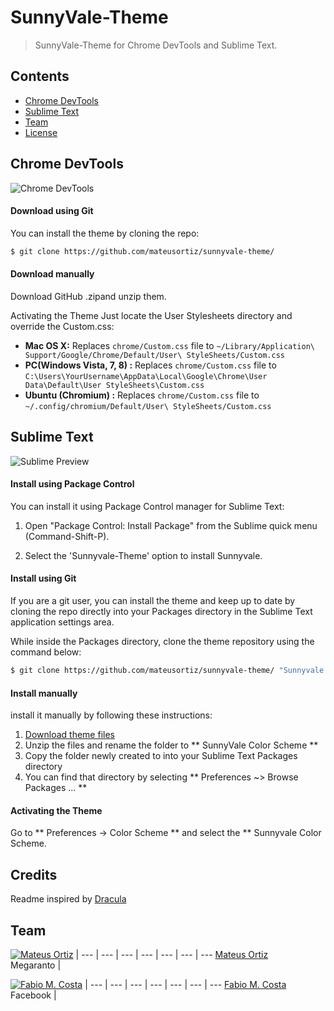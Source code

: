 # SunnyVale-Theme


> SunnyVale-Theme for Chrome DevTools and Sublime Text.

## Contents

* [Chrome DevTools](#chrome-devtools)
* [Sublime Text](#sublime-text)
* [Team](#team)
* [License](LICENSE)

## Chrome DevTools

![Chrome DevTools](http://mateusortiz.github.io/sunnyvale-theme/assets/img/chrome.png)

#### Download using Git
You can install the theme by cloning the repo:
```sh
$ git clone https://github.com/mateusortiz/sunnyvale-theme/
```
#### Download manually
Download GitHub .zipand unzip them.

Activating the Theme
Just locate the User Stylesheets directory and override the Custom.css:

* **Mac OS X:** Replaces `chrome/Custom.css` file to `~/Library/Application\ Support/Google/Chrome/Default/User\ StyleSheets/Custom.css`
* **PC(Windows Vista, 7, 8) :** Replaces `chrome/Custom.css` file to `C:\Users\YourUsername\AppData\Local\Google\Chrome\User Data\Default\User StyleSheets\Custom.css`
* **Ubuntu (Chromium) :** Replaces `chrome/Custom.css` file to `~/.config/chromium/Default/User\ StyleSheets/Custom.css`


## Sublime Text

![Sublime Preview](http://mateusortiz.github.io/sunnyvale-theme/assets/img/sublime.png)

#### Install using Package Control
You can install it using Package Control manager for Sublime Text:

1. Open "Package Control: Install Package" from the Sublime quick menu (Command-Shift-P).

2. Select the 'Sunnyvale-Theme' option to install Sunnyvale. 


#### Install using Git
If you are a git user, you can install the theme and keep up to date by cloning the repo directly into your Packages directory in the Sublime Text application settings area.

While inside the Packages directory, clone the theme repository using the command below:

```sh
$ git clone https://github.com/mateusortiz/sunnyvale-theme/ "Sunnyvale Color Scheme"
```

#### Install manually
install it manually by following these instructions:

1. [Download theme files](https://github.com/mateusortiz/sunnyvale-theme/archive/master.zip)
2. Unzip the files and rename the folder to ** SunnyVale Color Scheme **
3. Copy the folder newly created to into your Sublime Text Packages directory
4. You can find that directory by selecting ** Preferences ~> Browse Packages ... **

#### Activating the Theme
Go to ** Preferences -> Color Scheme ** and select the ** Sunnyvale Color Scheme. 

## Credits

Readme inspired by [Dracula](github.com/zenorocha/dracula-theme)

## Team

[![Mateus Ortiz](https://2.gravatar.com/avatar/c626989c7ee2bc0734048da9f336d0a3?d=https%3A%2F%2Fidenticons.github.com%2F854534f866ca6eafcf0b5c65c6cbaf53.png&s=70)](https://twitter.com/mteusortiz) |
--- | --- | --- | --- | --- | --- | ---
[Mateus Ortiz](https://twitter.com/mteusortiz)<br>Megaranto |

[![Fabio M. Costa](https://2.gravatar.com/avatar/1eb74ff8a32ed9c32c99b59c41d82bee?d=https%3A%2F%2Fidenticons.github.com%2Fb96f94574298ff170b3fe1bfc2513f55.png&r=x&s=70)](https://twitter.com/fabiomiranda) |
--- | --- | --- | --- | --- | --- | ---
[Fabio M. Costa](https://twitter.com/fabiomiranda)<br>Facebook |
